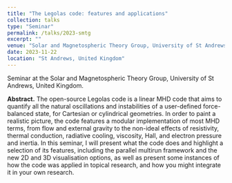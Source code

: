 ```yaml
---
title: "The Legolas code: features and applications"
collection: talks
type: "Seminar"
permalink: /talks/2023-smtg
excerpt: ""
venue: "Solar and Magnetospheric Theory Group, University of St Andrews"
date: 2023-11-22
location: "St Andrews, United Kingdom"
---
```


Seminar at the Solar and Magnetospheric Theory Group, University of St Andrews, United Kingdom.

__Abstract.__ The open-source Legolas code is a linear MHD code that aims to quantify all the natural oscillations and instabilities of a user-defined force-balanced state, for Cartesian or cylindrical geometries. In order to paint a realistic picture, the code features a modular implementation of most MHD terms, from flow and external gravity to the non-ideal effects of resistivity, thermal conduction, radiative cooling, viscosity, Hall, and electron pressure and inertia. In this seminar, I will present what the code does and highlight a selection of its features, including the parallel multirun framework and the new 2D and 3D visualisation options, as well as present some instances of how the code was applied in topical research, and how you might integrate it in your own research.